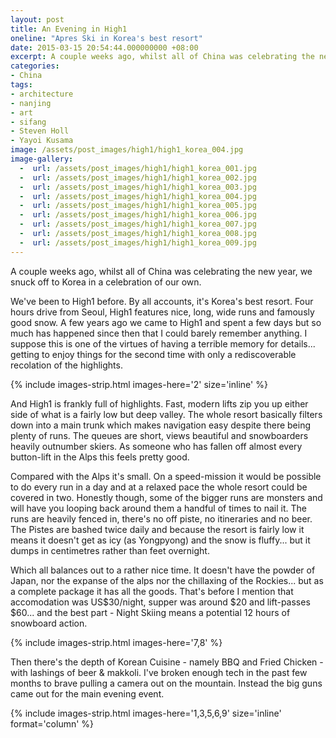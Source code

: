 ```yaml
---
layout: post
title: An Evening in High1
oneline: "Apres Ski in Korea's best resort"
date: 2015-03-15 20:54:44.000000000 +08:00
excerpt: A couple weeks ago, whilst all of China was celebrating the new year, we snuck off to Korea in a celebration of our own. <br /> <br >We've been to High1 before. By all accounts, it's Korea's best resort. Four hours drive from Seoul, High1 features nice, long, wide runs and famously good snow.
categories:
- China
tags:
- architecture
- nanjing
- art
- sifang
- Steven Holl
- Yayoi Kusama
image: /assets/post_images/high1/high1_korea_004.jpg
image-gallery:
  -  url: /assets/post_images/high1/high1_korea_001.jpg
  -  url: /assets/post_images/high1/high1_korea_002.jpg
  -  url: /assets/post_images/high1/high1_korea_003.jpg
  -  url: /assets/post_images/high1/high1_korea_004.jpg
  -  url: /assets/post_images/high1/high1_korea_005.jpg
  -  url: /assets/post_images/high1/high1_korea_006.jpg
  -  url: /assets/post_images/high1/high1_korea_007.jpg
  -  url: /assets/post_images/high1/high1_korea_008.jpg
  -  url: /assets/post_images/high1/high1_korea_009.jpg
---
```

A couple weeks ago, whilst all of China was celebrating the new year, we snuck off to Korea in a celebration of our own.

We've been to High1 before. By all accounts, it's Korea's best resort. Four hours drive from Seoul, High1 features nice, long, wide runs and famously good snow. A few years ago we came to High1 and spent a few days but so much has happened since then that I could barely remember anything. I suppose this is one of the virtues of having a terrible memory for details... getting to enjoy things for the second time with only a rediscoverable recolation of the highlights.

{% include images-strip.html images-here='2' size='inline' %}

And High1 is frankly full of highlights. Fast, modern lifts zip you up either side of what is a fairly low but deep valley. The whole resort basically filters down into a main trunk which makes navigation easy despite there being plenty of runs. The queues are short, views beautiful and snowboarders heavily outnumber skiers. As someone who has fallen off almost every button-lift in the Alps this feels pretty good.

Compared with the Alps it's small. On a speed-mission it would be possible to do every run in a day and at a relaxed pace the whole resort could be covered in two. Honestly though, some of the bigger runs are monsters and will have you looping back around them a handful of times to nail it. The runs are heavily fenced in, there's no off piste, no itineraries and no beer. The Pistes are bashed twice daily and because the resort is fairly low it means it doesn't get as icy (as Yongpyong) and the snow is fluffy... but it dumps in centimetres rather than feet overnight.

Which all balances out to a rather nice time. It doesn't have the powder of Japan, nor the expanse of the alps nor the chillaxing of the Rockies... but as a complete package it has all the goods. That's before I mention that accomodation was US$30/night, supper was around $20 and lift-passes $60... and the best part - Night Skiing means a potential 12 hours of snowboard action.

{% include images-strip.html images-here='7,8' %}

Then there's the depth of Korean Cuisine - namely BBQ and Fried Chicken - with lashings of beer & makkoli. I've broken enough tech in the past few months to brave pulling a camera out on the mountain. Instead the big guns came out for the main evening event.

{% include images-strip.html images-here='1,3,5,6,9' size='inline' format='column' %}